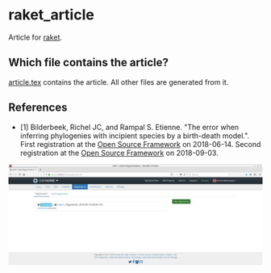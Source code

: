 # raket_article

Article for [raket](https://github.com/richelbilderbeek/raket).

## Which file contains the article?

[article.tex](article.tex) contains the article. All other files are generated from it.

## References

 * [1] Bilderbeek, Richel JC, and Rampal S. Etienne. "The error when inferring phylogenies with incipient species by a birth-death model.". First registration at the [Open Source Framework](https://osf.io/) on 2018-06-14. Second registration at the [Open Source Framework](https://osf.io/) on 2018-09-03.

![First registration of the article](pics/osf_registration_1.png)
